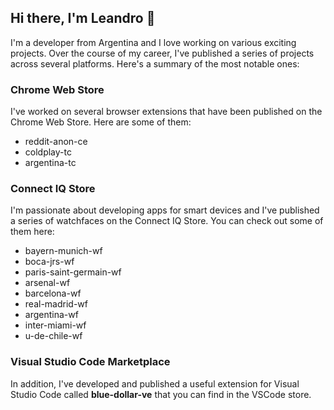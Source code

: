 ## Hi there, I'm Leandro 👋
I'm a developer from Argentina and I love working on various exciting projects. Over the course of my career, I've published a series of projects across several platforms. Here's a summary of the most notable ones:

### Chrome Web Store
I've worked on several browser extensions that have been published on the Chrome Web Store. Here are some of them:

- reddit-anon-ce  
- coldplay-tc  
- argentina-tc  

### Connect IQ Store
I'm passionate about developing apps for smart devices and I've published a series of watchfaces on the Connect IQ Store. You can check out some of them here:

- bayern-munich-wf  
- boca-jrs-wf  
- paris-saint-germain-wf  
- arsenal-wf  
- barcelona-wf  
- real-madrid-wf  
- argentina-wf  
- inter-miami-wf  
- u-de-chile-wf  

### Visual Studio Code Marketplace
In addition, I've developed and published a useful extension for Visual Studio Code called **blue-dollar-ve** that you can find in the VSCode store.
